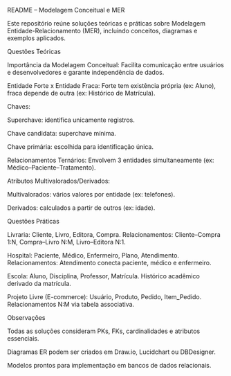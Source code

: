 README – Modelagem Conceitual e MER

Este repositório reúne soluções teóricas e práticas sobre Modelagem Entidade-Relacionamento (MER), incluindo conceitos, diagramas e exemplos aplicados.

Questões Teóricas

Importância da Modelagem Conceitual: Facilita comunicação entre usuários e desenvolvedores e garante independência de dados.

Entidade Forte x Entidade Fraca: Forte tem existência própria (ex: Aluno), fraca depende de outra (ex: Histórico de Matrícula).

Chaves:

Superchave: identifica unicamente registros.

Chave candidata: superchave mínima.

Chave primária: escolhida para identificação única.

Relacionamentos Ternários: Envolvem 3 entidades simultaneamente (ex: Médico–Paciente–Tratamento).

Atributos Multivalorados/Derivados:

Multivalorados: vários valores por entidade (ex: telefones).

Derivados: calculados a partir de outros (ex: idade).

Questões Práticas

Livraria: Cliente, Livro, Editora, Compra. Relacionamentos: Cliente–Compra 1:N, Compra–Livro N:M, Livro–Editora N:1.

Hospital: Paciente, Médico, Enfermeiro, Plano, Atendimento. Relacionamentos: Atendimento conecta paciente, médico e enfermeiro.

Escola: Aluno, Disciplina, Professor, Matrícula. Histórico acadêmico derivado da matrícula.

Projeto Livre (E-commerce): Usuário, Produto, Pedido, Item_Pedido. Relacionamentos N:M via tabela associativa.

Observações

Todas as soluções consideram PKs, FKs, cardinalidades e atributos essenciais.

Diagramas ER podem ser criados em Draw.io, Lucidchart ou DBDesigner.

Modelos prontos para implementação em bancos de dados relacionais.
